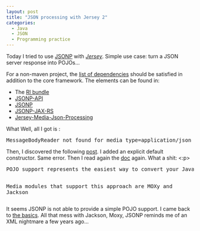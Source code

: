 ```yaml
--- 
layout: post 
title: "JSON processing with Jersey 2"
categories:
  - Java
  - JSON
  - Programming practice
---
```

<p>
Today I tried to use <a href="https://jersey.java.net/documentation/2.12/media.html#json.json-p">JSONP</a> with <a href="https://jersey.java.net/"><em>Jersey</em></a>. Simple use case: turn a JSON server response into POJOs...
</p>
<p>
For a non-maven project, the <a href="https://jersey.java.net/project-info/2.12/jersey/project/jersey-media-json-processing/dependencies.html">list of dependencies</a> should be satisfied in addition to the core framework. The elements can be found in:
</p>
<ul>
	<li>
		The <a href="https://jersey.java.net/download.html">RI bundle</a> 
	</li>
	<li><a href="http://search.maven.org/remotecontent?filepath=javax/json/javax.json-api/1.0/javax.json-api-1.0.jar">JSONP-API</a></li>
	<li><a href="http://search.maven.org/remotecontent?filepath=org/glassfish/javax.json/1.0.4/javax.json-1.0.4.jar">JSONP</a></li>
	<li><a href="http://central.maven.org/maven2/org/glassfish/jsonp-jaxrs/1.0/jsonp-jaxrs-1.0.jar">JSONP-JAX-RS</</a></li>
	<li><a href="http://repo1.maven.org/maven2/org/glassfish/jersey/media/jersey-media-json-processing/">Jersey-Media-Json-Processing</a></li>
</ul>
<p>What Well, all I got is :</p>
<pre>MessageBodyReader not found for media type=application/json</pre>
<p>
		Then, I discovered the following 
		<a href="https://blogs.oracle.com/groundside/entry/jax_rs_2_0_messagebodyreader">post</a>.
		I added an explicit default constructor. Same error. Then I read again the <a href="https://jersey.java.net/documentation/2.12/media.html#json.json-p">doc</a> again. What a shit: 
<:p>
<pre>POJO support represents the easiest way to convert your Java Objects to JSON and back.

Media modules that support this approach are MOXy and Jackson</pre>
<p>
			It seems JSONP is not able to provide a simple POJO support. 
			I came back to <a href="http://www.json.org/java/">the basics</a>.
			All that mess with Jackson, Moxy, JSONP reminds me of an XML nightmare a few years ago... 
</p>
